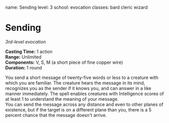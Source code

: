 name: Sending
level: 3
school: evocation
classes: bard
         cleric
         wizard

# Sending 
_3rd-level evocation_ 

**Casting Time:** 1 action    
**Range:** Unlimited    
**Components:** V, S, M (a short piece of fine copper wire)    
**Duration:** 1 round 

You send a short message of twenty-five words or less to a creature with which you are familiar. The creature hears the message in its mind, recognizes you as the sender if it knows you, and can answer in a like manner immediately. The spell enables creatures with Intelligence scores of at least 1 to understand the meaning of your message.    
You can send the message across any distance and even to other planes of existence, but if the target is on a different plane than you, there is a 5 percent chance that the message doesn't arrive. 